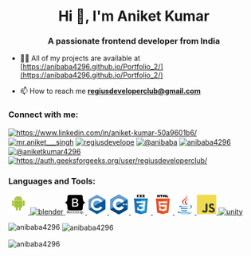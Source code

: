 <h1 align="center">Hi 👋, I'm Aniket Kumar</h1>
<h3 align="center">A passionate frontend developer from India</h3>

- 👨‍💻 All of my projects are available at [https://anibaba4296.github.io/Portfolio_2/](https://anibaba4296.github.io/Portfolio_2/)

- 📫 How to reach me **regiusdeveloperclub@gmail.com**

<h3 align="left">Connect with me:</h3>
<p align="left">
<a href="https://linkedin.com/in/https://www.linkedin.com/in/aniket-kumar-50a9601b6/" target="blank"><img align="center" src="https://raw.githubusercontent.com/rahuldkjain/github-profile-readme-generator/master/src/images/icons/Social/linked-in-alt.svg" alt="https://www.linkedin.com/in/aniket-kumar-50a9601b6/" height="30" width="40" /></a>
<a href="https://instagram.com/mr.aniket___singh" target="blank"><img align="center" src="https://raw.githubusercontent.com/rahuldkjain/github-profile-readme-generator/master/src/images/icons/Social/instagram.svg" alt="mr.aniket___singh" height="30" width="40" /></a>
<a href="https://www.codechef.com/users/regiusdevelope" target="blank"><img align="center" src="https://cdn.jsdelivr.net/npm/simple-icons@3.1.0/icons/codechef.svg" alt="regiusdevelope" height="30" width="40" /></a>
<a href="https://www.hackerrank.com/@anibaba" target="blank"><img align="center" src="https://raw.githubusercontent.com/rahuldkjain/github-profile-readme-generator/master/src/images/icons/Social/hackerrank.svg" alt="@anibaba" height="30" width="40" /></a>
<a href="https://www.leetcode.com/anibaba4296" target="blank"><img align="center" src="https://raw.githubusercontent.com/rahuldkjain/github-profile-readme-generator/master/src/images/icons/Social/leet-code.svg" alt="anibaba4296" height="30" width="40" /></a>
<a href="https://www.hackerearth.com/@aniketkumar4296" target="blank"><img align="center" src="https://raw.githubusercontent.com/rahuldkjain/github-profile-readme-generator/master/src/images/icons/Social/hackerearth.svg" alt="@aniketkumar4296" height="30" width="40" /></a>
<a href="https://auth.geeksforgeeks.org/user/https://auth.geeksforgeeks.org/user/regiusdeveloperclub/" target="blank"><img align="center" src="https://raw.githubusercontent.com/rahuldkjain/github-profile-readme-generator/master/src/images/icons/Social/geeks-for-geeks.svg" alt="https://auth.geeksforgeeks.org/user/regiusdeveloperclub/" height="30" width="40" /></a>
</p>

<h3 align="left">Languages and Tools:</h3>
<p align="left"> <a href="https://developer.android.com" target="_blank" rel="noreferrer"> <img src="https://raw.githubusercontent.com/devicons/devicon/master/icons/android/android-original-wordmark.svg" alt="android" width="40" height="40"/> </a> <a href="https://www.blender.org/" target="_blank" rel="noreferrer"> <img src="https://download.blender.org/branding/community/blender_community_badge_white.svg" alt="blender" width="40" height="40"/> </a> <a href="https://getbootstrap.com" target="_blank" rel="noreferrer"> <img src="https://raw.githubusercontent.com/devicons/devicon/master/icons/bootstrap/bootstrap-plain-wordmark.svg" alt="bootstrap" width="40" height="40"/> </a> <a href="https://www.cprogramming.com/" target="_blank" rel="noreferrer"> <img src="https://raw.githubusercontent.com/devicons/devicon/master/icons/c/c-original.svg" alt="c" width="40" height="40"/> </a> <a href="https://www.w3schools.com/cpp/" target="_blank" rel="noreferrer"> <img src="https://raw.githubusercontent.com/devicons/devicon/master/icons/cplusplus/cplusplus-original.svg" alt="cplusplus" width="40" height="40"/> </a> <a href="https://www.w3schools.com/css/" target="_blank" rel="noreferrer"> <img src="https://raw.githubusercontent.com/devicons/devicon/master/icons/css3/css3-original-wordmark.svg" alt="css3" width="40" height="40"/> </a> <a href="https://www.w3.org/html/" target="_blank" rel="noreferrer"> <img src="https://raw.githubusercontent.com/devicons/devicon/master/icons/html5/html5-original-wordmark.svg" alt="html5" width="40" height="40"/> </a> <a href="https://www.java.com" target="_blank" rel="noreferrer"> <img src="https://raw.githubusercontent.com/devicons/devicon/master/icons/java/java-original.svg" alt="java" width="40" height="40"/> </a> <a href="https://developer.mozilla.org/en-US/docs/Web/JavaScript" target="_blank" rel="noreferrer"> <img src="https://raw.githubusercontent.com/devicons/devicon/master/icons/javascript/javascript-original.svg" alt="javascript" width="40" height="40"/> </a> <a href="https://unity.com/" target="_blank" rel="noreferrer"> <img src="https://www.vectorlogo.zone/logos/unity3d/unity3d-icon.svg" alt="unity" width="40" height="40"/> </a> </p>

<p><img align="left" src="https://github-readme-stats.vercel.app/api/top-langs?username=anibaba4296&show_icons=true&locale=en&layout=compact" alt="anibaba4296" /></p>

<p>&nbsp;<img align="center" src="https://github-readme-stats.vercel.app/api?username=anibaba4296&show_icons=true&locale=en" alt="anibaba4296" /></p>

<p><img align="center" src="https://github-readme-streak-stats.herokuapp.com/?user=anibaba4296&" alt="anibaba4296" /></p>

